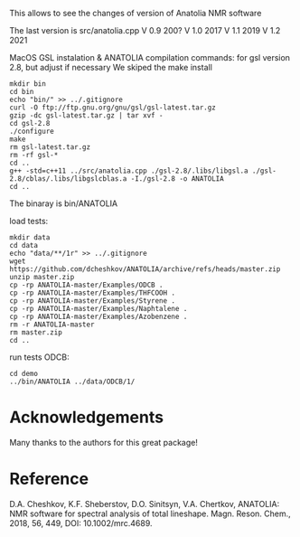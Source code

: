 This allows to see the changes of version of Anatolia NMR software

The last version is src/anatolia.cpp
V 0.9 200?
V 1.0 2017
V 1.1 2019
V 1.2 2021

MacOS GSL instalation & ANATOLIA compilation commands:
for  gsl version 2.8, but adjust if necessary
We skiped the make install
```
mkdir bin
cd bin
echo "bin/" >> ../.gitignore
curl -O ftp://ftp.gnu.org/gnu/gsl/gsl-latest.tar.gz
gzip -dc gsl-latest.tar.gz | tar xvf -
cd gsl-2.8 
./configure
make
rm gsl-latest.tar.gz
rm -rf gsl-*
cd ..
g++ -std=c++11 ../src/anatolia.cpp ./gsl-2.8/.libs/libgsl.a ./gsl-2.8/cblas/.libs/libgslcblas.a -I./gsl-2.8 -o ANATOLIA
cd ..
```
The binaray is bin/ANATOLIA

load tests:
```
mkdir data
cd data
echo "data/**/1r" >> ../.gitignore
wget https://github.com/dcheshkov/ANATOLIA/archive/refs/heads/master.zip
unzip master.zip
cp -rp ANATOLIA-master/Examples/ODCB .
cp -rp ANATOLIA-master/Examples/THFCOOH .
cp -rp ANATOLIA-master/Examples/Styrene .
cp -rp ANATOLIA-master/Examples/Naphtalene .
cp -rp ANATOLIA-master/Examples/Azobenzene .
rm -r ANATOLIA-master
rm master.zip
cd ..
```


run tests ODCB:
```
cd demo
../bin/ANATOLIA ../data/ODCB/1/
```


# Acknowledgements

Many thanks to the authors for this great package!

# Reference

D.A. Cheshkov, K.F. Sheberstov, D.O. Sinitsyn, V.A. Chertkov, ANATOLIA: NMR
software for spectral analysis of total lineshape. Magn. Reson. Chem., 2018,
56, 449, DOI: 10.1002/mrc.4689.
